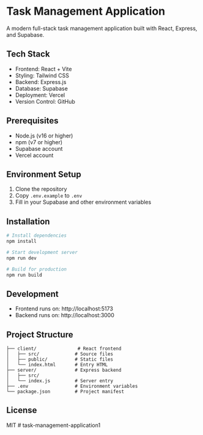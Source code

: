 # Task Management Application

A modern full-stack task management application built with React, Express, and Supabase.

## Tech Stack

- Frontend: React + Vite
- Styling: Tailwind CSS
- Backend: Express.js
- Database: Supabase
- Deployment: Vercel
- Version Control: GitHub

## Prerequisites

- Node.js (v16 or higher)
- npm (v7 or higher)
- Supabase account
- Vercel account

## Environment Setup

1. Clone the repository
2. Copy `.env.example` to `.env`
3. Fill in your Supabase and other environment variables

## Installation

```bash
# Install dependencies
npm install

# Start development server
npm run dev

# Build for production
npm run build
```

## Development

- Frontend runs on: http://localhost:5173
- Backend runs on: http://localhost:3000

## Project Structure

```
├── client/               # React frontend
│   ├── src/             # Source files
│   ├── public/          # Static files
│   └── index.html       # Entry HTML
├── server/              # Express backend
│   ├── src/            
│   └── index.js         # Server entry
├── .env                 # Environment variables
└── package.json         # Project manifest
```

## License

MIT #   t a s k - m a n a g e m e n t - a p p l i c a t i o n 1  
 